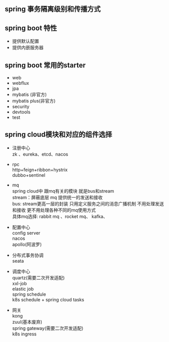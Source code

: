 ## spring 事务隔离级别和传播方式 



## spring boot 特性
* 提供默认配置
* 提供内嵌服务器

## spring boot 常用的starter 
* web
* webflux
* jpa
* mybatis (非官方)
* mybatis plus(非官方) 
* security
* devtools
* test 


## spring cloud模块和对应的组件选择 
* 注册中心  
    zk 、eureka、etcd、nacos  
  
* rpc   
    http+feign+ribbon+hystrix  
    dubbo+sentinel   
  
* mq   
    spring cloud中 跟mq有关的模块 就是bus和stream   
    stream：屏蔽底层 mq  提供统一的发送和接收   
    bus: stream更高一层的封装 只用定义服务之间的消息广播机制  不用处理发送和接收 更不用处理各种不同的mq使用方式   
    具体mq选择: rabbit mq 、rocket mq、 kafka、    
    
* 配置中心    
    config server   
    nacos    
    apollo(阿波罗)  
  
* 分布式事务协调  
    seata   
  
* 调度中心   
    quartz(需要二次开发适配)    
    xxl-job     
    elastic job     
    spring schedule    
    k8s schedule + spring cloud tasks     
      
    
* 网关   
    kong     
    zuul(基本废弃)   
    spring gateway(需要二次开发适配)     
    k8s ingress   
